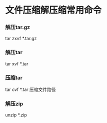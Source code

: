 # 文件压缩解压缩常用命令

### 解压tar.gz

tar zxvf *.tar.gz

### 解压tar

tar xvf *.tar

### 压缩tar

tar cvf *.tar 压缩文件路径

### 解压zip

unzip *.zip 

